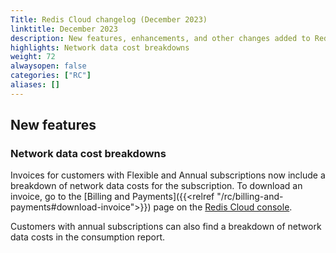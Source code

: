 ```yaml
---
Title: Redis Cloud changelog (December 2023)
linktitle: December 2023
description: New features, enhancements, and other changes added to Redis Cloud during December 2023.
highlights: Network data cost breakdowns
weight: 72
alwaysopen: false
categories: ["RC"]
aliases: []
---
```


## New features

### Network data cost breakdowns

Invoices for customers with Flexible and Annual subscriptions now include a breakdown of network data costs for the subscription. To download an invoice, go to the [Billing and Payments]({{<relref "/rc/billing-and-payments#download-invoice">}}) page on the [Redis Cloud console](https://app.redislabs.com/).

Customers with annual subscriptions can also find a breakdown of network data costs in the consumption report.